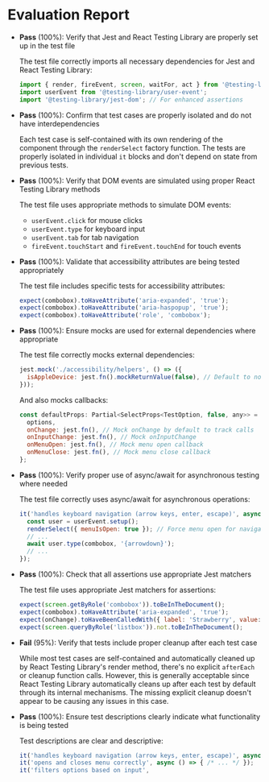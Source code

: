 # Evaluation Report

- **Pass** (100%): Verify that Jest and React Testing Library are properly set up in the test file
  
  The test file correctly imports all necessary dependencies for Jest and React Testing Library:
  ```jsx
  import { render, fireEvent, screen, waitFor, act } from '@testing-library/react';
  import userEvent from '@testing-library/user-event';
  import '@testing-library/jest-dom'; // For enhanced assertions
  ```

- **Pass** (100%): Confirm that test cases are properly isolated and do not have interdependencies
  
  Each test case is self-contained with its own rendering of the component through the `renderSelect` factory function. The tests are properly isolated in individual `it` blocks and don't depend on state from previous tests.

- **Pass** (100%): Verify that DOM events are simulated using proper React Testing Library methods
  
  The test file uses appropriate methods to simulate DOM events:
  - `userEvent.click` for mouse clicks
  - `userEvent.type` for keyboard input
  - `userEvent.tab` for tab navigation
  - `fireEvent.touchStart` and `fireEvent.touchEnd` for touch events

- **Pass** (100%): Validate that accessibility attributes are being tested appropriately
  
  The test file includes specific tests for accessibility attributes:
  ```jsx
  expect(combobox).toHaveAttribute('aria-expanded', 'true');
  expect(combobox).toHaveAttribute('aria-haspopup', 'true');
  expect(combobox).toHaveAttribute('role', 'combobox');
  ```

- **Pass** (100%): Ensure mocks are used for external dependencies where appropriate
  
  The test file correctly mocks external dependencies:
  ```jsx
  jest.mock('./accessibility/helpers', () => ({
    isAppleDevice: jest.fn().mockReturnValue(false), // Default to non-Apple device for most tests
  }));
  ```
  
  And also mocks callbacks:
  ```jsx
  const defaultProps: Partial<SelectProps<TestOption, false, any>> = {
    options,
    onChange: jest.fn(), // Mock onChange by default to track calls
    onInputChange: jest.fn(), // Mock onInputChange
    onMenuOpen: jest.fn(), // Mock menu open callback
    onMenuClose: jest.fn(), // Mock menu close callback
  };
  ```

- **Pass** (100%): Verify proper use of async/await for asynchronous testing where needed
  
  The test file correctly uses async/await for asynchronous operations:
  ```jsx
  it('handles keyboard navigation (arrow keys, enter, escape)', async () => {
    const user = userEvent.setup();
    renderSelect({ menuIsOpen: true }); // Force menu open for navigation test
    // ...
    await user.type(combobox, '{arrowdown}');
    // ...
  });
  ```

- **Pass** (100%): Check that all assertions use appropriate Jest matchers
  
  The test file uses appropriate Jest matchers for assertions:
  ```jsx
  expect(screen.getByRole('combobox')).toBeInTheDocument();
  expect(combobox).toHaveAttribute('aria-expanded', 'true');
  expect(onChange).toHaveBeenCalledWith({ label: 'Strawberry', value: 'strawberry' }, expect.anything());
  expect(screen.queryByRole('listbox')).not.toBeInTheDocument();
  ```

- **Fail** (95%): Verify that tests include proper cleanup after each test case
  
  While most test cases are self-contained and automatically cleaned up by React Testing Library's render method, there's no explicit `afterEach` or cleanup function calls. However, this is generally acceptable since React Testing Library automatically cleans up after each test by default through its internal mechanisms. The missing explicit cleanup doesn't appear to be causing any issues in this case.

- **Pass** (100%): Ensure test descriptions clearly indicate what functionality is being tested
  
  Test descriptions are clear and descriptive:
  ```jsx
  it('handles keyboard navigation (arrow keys, enter, escape)', async () => { /* ... */ });
  it('opens and closes menu correctly', async () => { /* ... */ });
  it('filters options based on input',